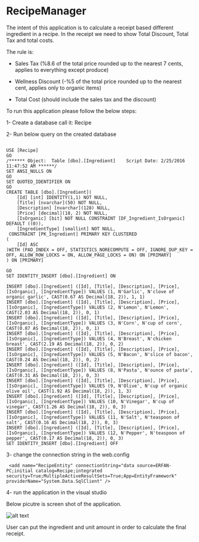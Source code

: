 # RecipeManager


The intent of this application is to calculate a receipt based different ingredient in a recipe.
In the receipt we need to show Total Discount, Total Tax and total costs.

The rule is:

- Sales Tax (%8.6 of the total price rounded up to the nearest 7 cents, applies to everything except produce)

- Wellness Discount (-%5 of the total price rounded up to the nearest cent, applies only to organic items)

- Total Cost (should include the sales tax and the discount)

To run this application please follow the below steps:

1-	Create a database call it: Recipe


2-	Run below query on the created database

```

USE [Recipe]
GO
/****** Object:  Table [dbo].[Ingredient]    Script Date: 2/25/2016 11:47:52 AM ******/
SET ANSI_NULLS ON
GO
SET QUOTED_IDENTIFIER ON
GO
CREATE TABLE [dbo].[Ingredient](
	[Id] [int] IDENTITY(1,1) NOT NULL,
	[Title] [nvarchar](50) NOT NULL,
	[Description] [nvarchar](128) NULL,
	[Price] [decimal](18, 2) NOT NULL,
	[IsOrganic] [bit] NOT NULL CONSTRAINT [DF_Ingredient_IsOrganic]  DEFAULT ((0)),
	[IngredientType] [smallint] NOT NULL,
 CONSTRAINT [PK_Ingredient] PRIMARY KEY CLUSTERED 
(
	[Id] ASC
)WITH (PAD_INDEX = OFF, STATISTICS_NORECOMPUTE = OFF, IGNORE_DUP_KEY = OFF, ALLOW_ROW_LOCKS = ON, ALLOW_PAGE_LOCKS = ON) ON [PRIMARY]
) ON [PRIMARY]

GO
SET IDENTITY_INSERT [dbo].[Ingredient] ON 

INSERT [dbo].[Ingredient] ([Id], [Title], [Description], [Price], [IsOrganic], [IngredientType]) VALUES (1, N'Garlic', N'clove of organic garlic', CAST(0.67 AS Decimal(18, 2)), 1, 1)
INSERT [dbo].[Ingredient] ([Id], [Title], [Description], [Price], [IsOrganic], [IngredientType]) VALUES (2, N'Lemon', N'Lemon', CAST(2.03 AS Decimal(18, 2)), 0, 1)
INSERT [dbo].[Ingredient] ([Id], [Title], [Description], [Price], [IsOrganic], [IngredientType]) VALUES (3, N'Corn', N'cup of corn', CAST(0.87 AS Decimal(18, 2)), 0, 1)
INSERT [dbo].[Ingredient] ([Id], [Title], [Description], [Price], [IsOrganic], [IngredientType]) VALUES (4, N'Breast', N'chicken breast', CAST(2.19 AS Decimal(18, 2)), 0, 2)
INSERT [dbo].[Ingredient] ([Id], [Title], [Description], [Price], [IsOrganic], [IngredientType]) VALUES (5, N'Bacon', N'slice of bacon', CAST(0.24 AS Decimal(18, 2)), 0, 2)
INSERT [dbo].[Ingredient] ([Id], [Title], [Description], [Price], [IsOrganic], [IngredientType]) VALUES (8, N'Pasta', N'ounce of pasta', CAST(0.31 AS Decimal(18, 2)), 0, 3)
INSERT [dbo].[Ingredient] ([Id], [Title], [Description], [Price], [IsOrganic], [IngredientType]) VALUES (9, N'Olive', N'cup of organic olive oil', CAST(1.92 AS Decimal(18, 2)), 1, 3)
INSERT [dbo].[Ingredient] ([Id], [Title], [Description], [Price], [IsOrganic], [IngredientType]) VALUES (10, N'Vinegar', N'cup of vinegar', CAST(1.26 AS Decimal(18, 2)), 0, 3)
INSERT [dbo].[Ingredient] ([Id], [Title], [Description], [Price], [IsOrganic], [IngredientType]) VALUES (11, N'Salt', N'teaspoon of salt', CAST(0.16 AS Decimal(18, 2)), 0, 3)
INSERT [dbo].[Ingredient] ([Id], [Title], [Description], [Price], [IsOrganic], [IngredientType]) VALUES (12, N'Pepper', N'teaspoon of pepper', CAST(0.17 AS Decimal(18, 2)), 0, 3)
SET IDENTITY_INSERT [dbo].[Ingredient] OFF

```

3- change the connection string in the web.config

```
 <add name="RecipeEntity" connectionString="data source=ERFAN-PC;initial catalog=Recipe;integrated security=True;MultipleActiveResultSets=True;App=EntityFramework" providerName="System.Data.SqlClient" />
```


4- run the application in the visual studio

Below picutre is screen shot of the application.

![alt text](http://s18.postimg.org/jifczwzk9/image.png "Logo Title Text 1")

User can put the ingredient  and unit amount in order to calculate the final receipt.




